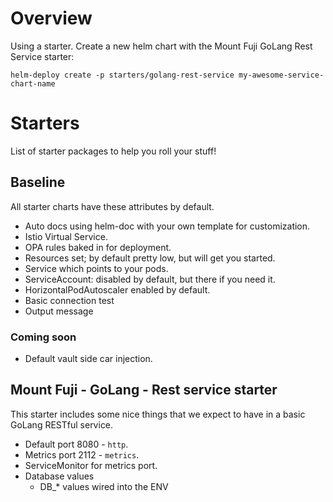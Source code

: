 # Overview

Using a starter.  Create a new helm chart with the Mount Fuji GoLang Rest Service starter:

```shell
helm-deploy create -p starters/golang-rest-service my-awesome-service-chart-name
```

# Starters

List of starter packages to help you roll your stuff!

## Baseline

All starter charts have these attributes by default.

* Auto docs using helm-doc with your own template for customization.
* Istio Virtual Service. 
* OPA rules baked in for deployment.
* Resources set; by default pretty low, but will get you started.
* Service which points to your pods.
* ServiceAccount: disabled by default, but there if you need it.
* HorizontalPodAutoscaler enabled by default.
* Basic connection test
* Output message

### Coming soon

* Default vault side car injection.

## Mount Fuji - GoLang - Rest service starter

This starter includes some nice things that we expect to have in a basic GoLang RESTful service.

* Default port 8080 - `http`.
* Metrics port 2112 - `metrics`.
* ServiceMonitor for metrics port.
* Database values
  * DB_* values wired into the ENV
